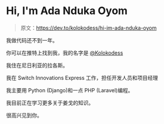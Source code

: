 # Hi, I'm Ada Nduka Oyom

> 原文：<https://dev.to/kolokodess/hi-im-ada-nduka-oyom>

我做代码还不到一年。

你可以在推特上找到我，我的名字是 [@Kolokodess](https://twitter.com/Kolokodess)

我住在尼日利亚的拉各斯。

我在 Switch Innovations Express 工作，担任开发人员和项目经理

我主要用 Python (Django)和一点 PHP (Laravel)编程。

我目前正在学习更多关于姜戈的知识。

很高兴见到你。